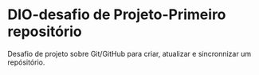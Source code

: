 # DIO-desafio de Projeto-Primeiro repositório
Desafio de projeto sobre Git/GitHub para criar, atualizar e sincronnizar um repósitório.

